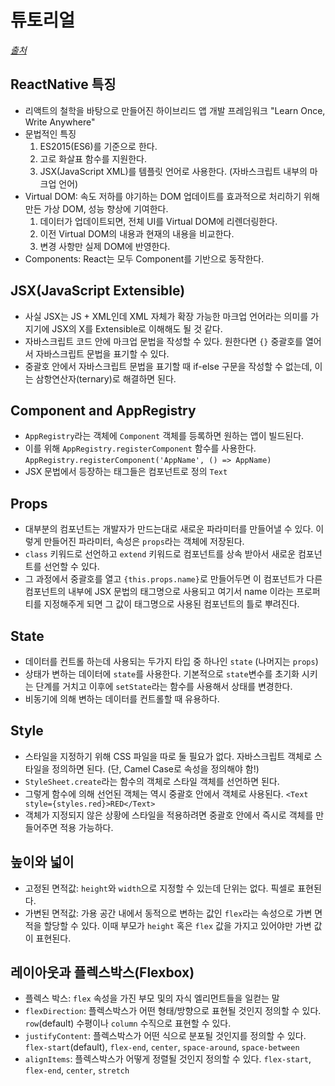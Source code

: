 # 튜토리얼
_[출처](https://facebook.github.io/react-native/docs/tutorial.html)_


## ReactNative 특징
- 리액트의 철학을 바탕으로 만들어진 하이브리드 앱 개발 프레임워크 "Learn Once, Write Anywhere"
- 문법적인 특징 
    1. ES2015(ES6)를 기준으로 한다. 
    2. 고로 화살표 함수를 지원한다.
    3. JSX(JavaScript XML)를 템플릿 언어로 사용한다. (자바스크립트 내부의 마크업 언어)
- Virtual DOM: 속도 저하를 야기하는 DOM 업데이트를 효과적으로 처리하기 위해 만든 가상 DOM, 성능 향상에 기여한다.
    1. 데이터가 업데이트되면, 전체 UI를 Virtual DOM에 리렌더링한다.
    2. 이전 Virtual DOM의 내용과 현재의 내용을 비교한다.
    3. 변경 사항만 실제 DOM에 반영한다.
- Components: React는 모두 Component를 기반으로 동작한다.


## JSX(JavaScript Extensible)
- 사실 JSX는 JS + XML인데 XML 자체가 확장 가능한 마크업 언어라는 의미를 가지기에 JSX의 X를 Extensible로 이해해도 될 것 같다.
- 자바스크립트 코드 안에 마크업 문법을 작성할 수 있다. 원한다면 `{}` 중괄호를 열어서 자바스크립트 문법을 표기할 수 있다.
- 중괄호 안에서 자바스크립트 문법을 표기할 때 if-else 구문을 작성할 수 없는데, 이는 삼항연산자(ternary)로 해결하면 된다.


## Component and AppRegistry
- `AppRegistry`라는 객체에 `Component` 객체를 등록하면 원하는 앱이 빌드된다.
- 이를 위해 `AppRegistry.registerComponent` 함수를 사용한다. `AppRegistry.registerComponent('AppName', () => AppName)`
- JSX 문법에서 등장하는 태그들은 컴포넌트로 정의 `Text`
 
## Props
- 대부분의 컴포넌트는 개발자가 만드는대로 새로운 파라미터를 만들어낼 수 있다. 이렇게 만들어진 파라미터, 속성은 `props`라는 객체에 저장된다.
- `class` 키워드로 선언하고 `extend` 키워드로 컴포넌트를 상속 받아서 새로운 컴포넌트를 선언할 수 있다.
- 그 과정에서 중괄호를 열고 `{this.props.name}`로 만들어두면 이 컴포넌트가 다른 컴포넌트의 내부에 JSX 문법의 태그명으로 사용되고 여기서 name 이라는 프로퍼티를 지정해주게 되면 그 값이 태그명으로 사용된 컴포넌트의 틀로 뿌려진다.


## State
- 데이터를 컨트롤 하는데 사용되는 두가지 타입 중 하나인 `state` (나머지는 `props`)
- 상태가 변하는 데이터에 `state`를 사용한다. 기본적으로 `state`변수를 초기화 시키는 단계를 거치고 이후에 `setState`라는 함수를 사용해서 상태를 변경한다.
- 비동기에 의해 변하는 데이터를 컨트롤할 때 유용하다.


## Style
- 스타일을 지정하기 위해 CSS 파일을 따로 둘 필요가 없다. 자바스크립트 객체로 스타일을 정의하면 된다. (단, Camel Case로 속성을 정의해야 함!)
- `StyleSheet.create`라는 함수의 객체로 스타일 객체를 선언하면 된다.
- 그렇게 함수에 의해 선언된 객체는 역시 중괄호 안에서 객체로 사용된다. `<Text style={styles.red}>RED</Text>`
- 객체가 지정되지 않은 상황에 스타일을 적용하려면 중괄호 안에서 즉시로 객체를 만들어주면 적용 가능하다.


## 높이와 넓이
- 고정된 면적값: `height`와 `width`으로 지정할 수 있는데 단위는 없다. 픽셀로 표현된다.
- 가변된 면적값: 가용 공간 내에서 동적으로 변하는 값인 `flex`라는 속성으로 가변 면적을 할당할 수 있다. 이때 부모가 `height` 혹은 `flex` 값을 가지고 있어야만 가변 값이 표현된다.


## 레이아웃과 플렉스박스(Flexbox)
- 플렉스 박스: `flex` 속성을 가진 부모 및의 자식 엘리먼트들을 일컫는 말
- `flexDirection`: 플렉스박스가 어떤 형태/방향으로 표현될 것인지 정의할 수 있다. `row`(default) 수평이나 `column` 수직으로 표현할 수 있다.
- `justifyContent`: 플렉스박스가 어떤 식으로 분포될 것인지를 정의할 수 있다. `flex-start`(default), `flex-end`, `center`, `space-around`, `space-between`
- `alignItems`: 플렉스박스가 어떻게 정렬될 것인지 정의할 수 있다. `flex-start`, `flex-end`, `center`, `stretch`
